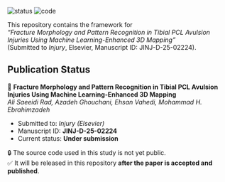 ![status](https://img.shields.io/badge/Status-Under%20Submission-blue)
![code](https://img.shields.io/badge/Code-Will%20be%20released%20after%20publication-green)

This repository contains the framework for  
*“Fracture Morphology and Pattern Recognition in Tibial PCL Avulsion Injuries Using Machine Learning-Enhanced 3D Mapping”*  
(Submitted to *Injury*, Elsevier, Manuscript ID: JINJ-D-25-02224).

## Publication Status

📄 **Fracture Morphology and Pattern Recognition in Tibial PCL Avulsion Injuries Using Machine Learning-Enhanced 3D Mapping**  
*Ali Saeeidi Rad, Azadeh Ghouchani, Ehsan Vahedi, Mohammad H. Ebrahimzadeh*  

- Submitted to: *Injury (Elsevier)*  
- Manuscript ID: **JINJ-D-25-02224**  
- Current status: **Under submission**  

🔒 The source code used in this study is not yet public.  
✅ It will be released in this repository **after the paper is accepted and published**.
